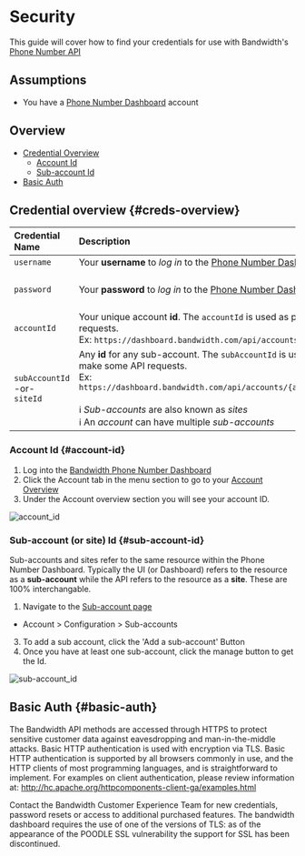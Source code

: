 # Security

This guide will cover how to find your credentials for use with  Bandwidth's [Phone Number API](https://dashboard.bandwidth.com)

## Assumptions

* You have a [Phone Number Dashboard](https://dashboard.bandwidth.com) account

## Overview

* [Credential Overview](#creds-overview)
  * [Account Id](#account-id)
  * [Sub-account Id](#sub-account-id)
* [Basic Auth](#basic-auth)

## Credential overview {#creds-overview}

| Credential Name                        | Description                                                                                                                                                                                                                                                                                             | Example                        |
|:---------------------------------------|:--------------------------------------------------------------------------------------------------------------------------------------------------------------------------------------------------------------------------------------------------------------------------------------------------------|:-------------------------------|
| `username`                             | Your **username** to *log in* to the [Phone Number Dashboard](https://dashboard.bandwidth.com)                                                                                                                                                                                                          | `jdoe`                         |
| `password`                             | Your **password** to *log in* to the [Phone Number Dashboard](https://dashboard.bandwidth.com)                                                                                                                                                                                                          | `correct-horse-battery-staple` |
| `accountId`                            | Your unique account **id**.  The `accountId` is used as part of the url to make API requests. <br> Ex: `https://dashboard.bandwidth.com/api/accounts/{accountId}/`                                                                                                                                      | `920012`                       |
| `subAccountId` <br> -or- <br> `siteId` | Any **id** for any sub-account.  The `subAccountId` is used as part of the url to make some API requests. <br> Ex: `https://dashboard.bandwidth.com/api/accounts/{accountId}/sites/{sideId}` <br><br> ℹ️ *Sub-accounts* are also known as *sites* <br> ℹ️ An *account* can have multiple *sub-accounts* | `13606`                        |

### Account Id {#account-id}

1. Log into the [Bandwidth Phone Number Dashboard](https://dashboard.bandwidth.com)
2. Click the Account tab in the menu section to go to your [Account Overview](https://dashboard.bandwidth.com/portal/report/#account:)
3. Under the Account overview section you will see your account ID.

![account_id](../images/account_id.png)

### Sub-account (or site) Id {#sub-account-id}

Sub-accounts and sites refer to the same resource within the Phone Number Dashboard.  Typically the UI (or Dashboard) refers to the resource as a **sub-account** while the API refers to the resource as a **site**.  These are 100% interchangable.

1. Navigate to the [Sub-account page](https://dashboard.bandwidth.com/portal/report/#subaccounts:)
  * Account > Configuration > Sub-accounts
3. To add a sub account, click the 'Add a sub-account' Button
4. Once you have at least one sub-account, click the manage button to get the Id.

![sub-account_id](../images/subaccount_id.png)

## Basic Auth {#basic-auth}

The Bandwidth API methods are accessed through HTTPS to protect sensitive customer data against eavesdropping and man-in-the-middle attacks. Basic HTTP authentication is used with encryption via TLS. Basic HTTP authentication is supported by all browsers commonly in use, and the HTTP clients of most programming languages, and is straightforward to implement.
For examples on client authentication, please review information at: http://hc.apache.org/httpcomponents-client-ga/examples.html

Contact the Bandwidth Customer Experience Team for new credentials, password resets or access to additional purchased features.
The bandwidth dashboard requires the use of one of the versions of TLS: as of the appearance of the POODLE SSL vulnerability the support for SSL has been discontinued.
<br><br>